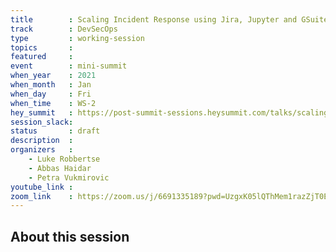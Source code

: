 ```yaml
---
title        : Scaling Incident Response using Jira, Jupyter and GSuite
track        : DevSecOps
type         : working-session
topics       :
featured     :
event        : mini-summit
when_year    : 2021
when_month   : Jan
when_day     : Fri
when_time    : WS-2
hey_summit   : https://post-summit-sessions.heysummit.com/talks/scaling-incident-response-using-jira-jupyter-and-gsuite/
session_slack:
status       : draft
description  :
organizers   :
    - Luke Robbertse
    - Abbas Haidar
    - Petra Vukmirovic
youtube_link :
zoom_link    : https://zoom.us/j/6691335189?pwd=UzgxK05lQThMem1razZjT0EvamhtUT09
---
```


## About this session
